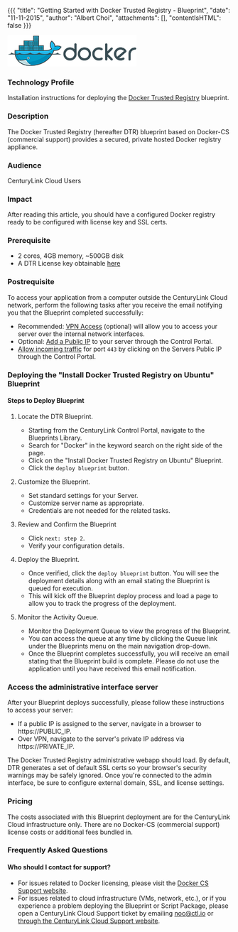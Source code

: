 
{{{
  "title": "Getting Started with Docker Trusted Registry - Blueprint",
  "date": "11-11-2015",
  "author": "Albert Choi",
  "attachments": [],
  "contentIsHTML": false
}}}

![Docker Logo](../../images/docker-hub-logo.png)

### Technology Profile
Installation instructions for deploying the [Docker Trusted Registry](https://docs.docker.com/docker-trusted-registry) blueprint.

### Description
The Docker Trusted Registry (hereafter DTR) blueprint based on Docker-CS (commercial support) provides a secured, private hosted Docker registry appliance.

### Audience
CenturyLink Cloud Users

### Impact
After reading this article, you should have a configured Docker registry ready to be configured with license key and SSL certs.

### Prerequisite
* 2 cores, 4GB memory, ~500GB disk
* A DTR License key obtainable [here](https://www.docker.com/pricing)

### Postrequisite
To access your application from a computer outside the CenturyLink Cloud network, perform the following tasks after you receive the email notifying you that the Blueprint completed successfully:
* Recommended: [VPN Access](../../Network/how-to-configure-client-vpn.md) (optional) will allow you to access your server over the internal network interfaces.
* Optional: [Add a Public IP](../../Network/how-to-add-public-ip-to-virtual-machine.md) to your server through the Control Portal.
* [Allow incoming traffic](../../Network/how-to-add-public-ip-to-virtual-machine.md) for port `443` by clicking on the Servers Public IP through the Control Portal.

### Deploying the "Install Docker Trusted Registry on Ubuntu" Blueprint

#### Steps to Deploy Blueprint
1. Locate the DTR Blueprint.
   * Starting from the CenturyLink Control Portal, navigate to the Blueprints Library.
   * Search for "Docker" in the keyword search on the right side of the page.
   * Click on the "Install Docker Trusted Registry on Ubuntu" Blueprint.
   * Click the `deploy blueprint` button.

2. Customize the Blueprint.
   * Set standard settings for your Server.
   * Customize server name as appropriate.
   * Credentials are not needed for the related tasks.

3. Review and Confirm the Blueprint
   * Click `next: step 2`.
   * Verify your configuration details.

4. Deploy the Blueprint.
   * Once verified, click the `deploy blueprint` button. You will see the deployment details along with an email stating the Blueprint is queued for execution.
   * This will kick off the Blueprint deploy process and load a page to allow you to track the progress of the deployment.

5. Monitor the Activity Queue.
   * Monitor the Deployment Queue to view the progress of the Blueprint.
   * You can access the queue at any time by clicking the Queue link under the Blueprints menu on the main navigation drop-down.
   * Once the Blueprint completes successfully, you will receive an email stating that the Blueprint build is complete. Please do not use the application until you have received this email notification.


### Access the administrative interface server
After your Blueprint deploys successfully, please follow these instructions to access your server:
* If a public IP is assigned to the server, navigate in a browser to https://PUBLIC_IP.
* Over VPN, navigate to the server's private IP address via https://PRIVATE_IP.

The Docker Trusted Registry administrative webapp should load. By default, DTR generates a set of default SSL certs so your browser's security warnings may be safely ignored. Once you're connected to the admin interface, be sure to configure external domain, SSL, and license settings.

### Pricing
The costs associated with this Blueprint deployment are for the CenturyLink Cloud infrastructure only. There are no Docker-CS (commercial support) license costs or additional fees bundled in.

### Frequently Asked Questions

#### Who should I contact for support?
* For issues related to Docker licensing, please visit the [Docker CS Support website](https://www.docker.com/support).
* For issues related to cloud infrastructure (VMs, network, etc.), or if you experience a problem deploying the Blueprint or Script Package, please open a CenturyLink Cloud Support ticket by emailing [noc@ctl.io](mailto:noc@ctl.io) or [through the CenturyLink Cloud Support website](https://t3n.zendesk.com/tickets/new).
